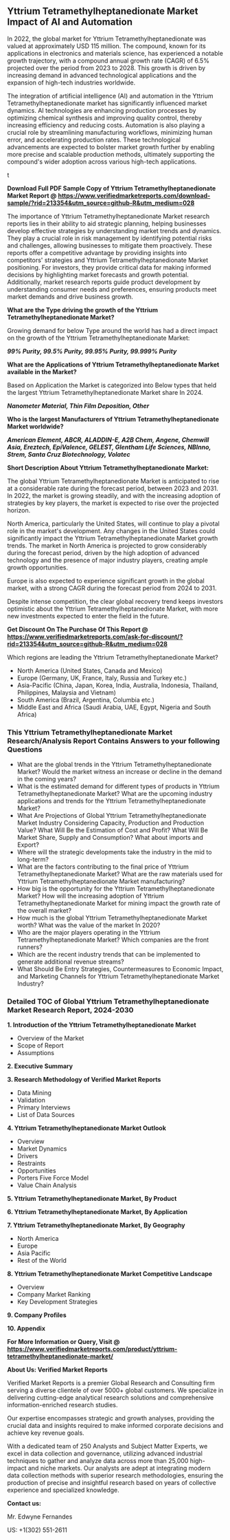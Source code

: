 <h2>Yttrium Tetramethylheptanedionate Market Impact of AI and Automation</h2><p>In 2022, the global market for Yttrium Tetramethylheptanedionate was valued at approximately USD 115 million. The compound, known for its applications in electronics and materials science, has experienced a notable growth trajectory, with a compound annual growth rate (CAGR) of 6.5% projected over the period from 2023 to 2028. This growth is driven by increasing demand in advanced technological applications and the expansion of high-tech industries worldwide.</p><p>The integration of artificial intelligence (AI) and automation in the Yttrium Tetramethylheptanedionate market has significantly influenced market dynamics. AI technologies are enhancing production processes by optimizing chemical synthesis and improving quality control, thereby increasing efficiency and reducing costs. Automation is also playing a crucial role by streamlining manufacturing workflows, minimizing human error, and accelerating production rates. These technological advancements are expected to bolster market growth further by enabling more precise and scalable production methods, ultimately supporting the compound's wider adoption across various high-tech applications.</p>t</p><p id="" class=""><strong>Download Full PDF Sample Copy of Yttrium Tetramethylheptanedionate Market Report @ <a href="https://www.verifiedmarketreports.com/download-sample/?rid=213354&utm_source=github-R&utm_medium=028" target="_blank">https://www.verifiedmarketreports.com/download-sample/?rid=213354&utm_source=github-R&utm_medium=028</a></strong></p><p>The importance of&nbsp;Yttrium Tetramethylheptanedionate Market research reports lies in their ability to aid strategic planning, helping businesses develop effective strategies by understanding market trends and dynamics. They play a crucial role in risk management by identifying potential risks and challenges, allowing businesses to mitigate them proactively. These reports offer a competitive advantage by providing insights into competitors' strategies and Yttrium Tetramethylheptanedionate Market positioning. For investors, they provide critical data for making informed decisions by highlighting market forecasts and growth potential. Additionally, market research reports guide product development by understanding consumer needs and preferences, ensuring products meet market demands and drive business growth.</p><p><strong>What are the&nbsp;Type driving the growth of the Yttrium Tetramethylheptanedionate Market?</strong></p><p id="" class="">Growing demand for below Type around the world has had a direct impact on the growth of the Yttrium Tetramethylheptanedionate Market:</p><em><strong>99% Purity, 99.5% Purity, 99.95% Purity, 99.999% Purity</strong></em></p><strong>What are the&nbsp;Applications&nbsp;of Yttrium Tetramethylheptanedionate Market available in the Market?</strong></p><p id="" class="">Based on Application the Market is categorized into Below types that held the largest Yttrium Tetramethylheptanedionate Market share In 2024.</p><em><strong>Nanometer Material, Thin Film Deposition, Other</strong></em></p><strong>Who is the largest Manufacturers of Yttrium Tetramethylheptanedionate Market worldwide?</strong></p><p><em><strong>American Element, ABCR, ALADDIN-E, A2B Chem, Angene, Chemwill Asia, Ereztech, EpiValence, GELEST, Glentham Life Sciences, NBInno, Strem, Santa Cruz Biotechnology, Volatec</strong></em></p><p id="" class=""><strong>Short Description About Yttrium Tetramethylheptanedionate Market:</strong></p><p>The global Yttrium Tetramethylheptanedionate Market is anticipated to rise at a considerable rate during the forecast period, between 2023 and 2031. In 2022, the market is growing steadily, and with the increasing adoption of strategies by key players, the market is expected to rise over the projected horizon.</p><p>North America, particularly the United States, will continue to play a pivotal role in the market's development. Any changes in the United States could significantly impact the Yttrium Tetramethylheptanedionate Market growth trends. The market in North America is projected to grow considerably during the forecast period, driven by the high adoption of advanced technology and the presence of major industry players, creating ample growth opportunities.</p><p>Europe is also expected to experience significant growth in the global market, with a strong CAGR during the forecast period from 2024 to 2031.</p><p>Despite intense competition, the clear global recovery trend keeps investors optimistic about the Yttrium Tetramethylheptanedionate Market, with more new investments expected to enter the field in the future.</p><p id="" class=""><strong>Get Discount On The Purchase Of This Report @ <a href="https://www.verifiedmarketreports.com/ask-for-discount/?rid=213354&utm_source=github-R&utm_medium=028" target="_blank">https://www.verifiedmarketreports.com/ask-for-discount/?rid=213354&utm_source=github-R&utm_medium=028</a></strong></p>Which regions are leading the Yttrium Tetramethylheptanedionate Market?</p><ul><li>North America (United States, Canada and Mexico)</li><li>Europe (Germany, UK, France, Italy, Russia and Turkey etc.)</li><li>Asia-Pacific (China, Japan, Korea, India, Australia, Indonesia, Thailand, Philippines, Malaysia and Vietnam)</li><li>South America (Brazil, Argentina, Columbia etc.)</li><li>Middle East and Africa (Saudi Arabia, UAE, Egypt, Nigeria and South Africa)</li></ul><h3 id="" class="">This Yttrium Tetramethylheptanedionate Market Research/Analysis Report Contains Answers to your following Questions</h3><ul><li>What are the global trends in the Yttrium Tetramethylheptanedionate Market? Would the market witness an increase or decline in the demand in the coming years?</li><li>What is the estimated demand for different types of products in Yttrium Tetramethylheptanedionate Market? What are the upcoming industry applications and trends for the Yttrium Tetramethylheptanedionate Market?</li><li>What Are Projections of Global Yttrium Tetramethylheptanedionate Market Industry Considering Capacity, Production and Production Value? What Will Be the Estimation of Cost and Profit? What Will Be Market Share, Supply and Consumption? What about imports and Export?</li><li>Where will the strategic developments take the industry in the mid to long-term?</li><li>What are the factors contributing to the final price of Yttrium Tetramethylheptanedionate Market? What are the raw materials used for Yttrium Tetramethylheptanedionate Market manufacturing?</li><li>How big is the opportunity for the Yttrium Tetramethylheptanedionate Market? How will the increasing adoption of Yttrium Tetramethylheptanedionate Market for mining impact the growth rate of the overall market?</li><li>How much is the global Yttrium Tetramethylheptanedionate Market worth? What was the value of the market In 2020?</li><li>Who are the major players operating in the Yttrium Tetramethylheptanedionate Market? Which companies are the front runners?</li><li>Which are the recent industry trends that can be implemented to generate additional revenue streams?</li><li>What Should Be Entry Strategies, Countermeasures to Economic Impact, and Marketing Channels for Yttrium Tetramethylheptanedionate Market Industry?</li></ul><h3 id="" class="">Detailed TOC of Global Yttrium Tetramethylheptanedionate Market Research Report, 2024-2030</h3><p id="" class=""><strong>1. Introduction of the Yttrium Tetramethylheptanedionate Market</strong></p><ul><li>Overview of the Market</li><li>Scope of Report</li><li>Assumptions</li></ul><p id="" class=""><strong>2. Executive Summary</strong></p><p id="" class=""><strong>3. Research Methodology of Verified Market Reports</strong></p><ul><li>Data Mining</li><li>Validation</li><li>Primary Interviews</li><li>List of Data Sources</li></ul><p id="" class=""><strong>4. Yttrium Tetramethylheptanedionate Market Outlook</strong></p><ul><li>Overview</li><li>Market Dynamics</li><li>Drivers</li><li>Restraints</li><li>Opportunities</li><li>Porters Five Force Model</li><li>Value Chain Analysis</li></ul><p id="" class=""><strong>5. Yttrium Tetramethylheptanedionate Market, By Product</strong></p><p id="" class=""><strong>6. Yttrium Tetramethylheptanedionate Market, By Application</strong></p><p id="" class=""><strong>7. Yttrium Tetramethylheptanedionate Market, By Geography</strong></p><ul><li>North America</li><li>Europe</li><li>Asia Pacific</li><li>Rest of the World</li></ul><p id="" class=""><strong>8. Yttrium Tetramethylheptanedionate Market Competitive Landscape</strong></p><ul><li>Overview</li><li>Company Market Ranking</li><li>Key Development Strategies</li></ul><p id="" class=""><strong>9. Company Profiles</strong></p><p id="" class=""><strong>10. Appendix</strong></p><p id="" class=""><strong>For More Information or Query, Visit @ <a href="https://www.verifiedmarketreports.com/product/yttrium-tetramethylheptanedionate-market/" target="_blank">https://www.verifiedmarketreports.com/product/yttrium-tetramethylheptanedionate-market/</a></strong></p><p id="" class=""><strong>About Us: Verified Market Reports</strong></p><p id="" class="">Verified Market Reports is a premier Global Research and Consulting firm serving a diverse clientele of over 5000+ global customers. We specialize in delivering cutting-edge analytical research solutions and comprehensive information-enriched research studies.</p><p id="" class="">Our expertise encompasses strategic and growth analyses, providing the crucial data and insights required to make informed corporate decisions and achieve key revenue goals.</p><p id="" class="">With a dedicated team of 250 Analysts and Subject Matter Experts, we excel in data collection and governance, utilizing advanced industrial techniques to gather and analyze data across more than 25,000 high-impact and niche markets. Our analysts are adept at integrating modern data collection methods with superior research methodologies, ensuring the production of precise and insightful research based on years of collective experience and specialized knowledge.</p><p id="" class=""><strong>Contact us:</strong></p><p id="" class="">Mr. Edwyne Fernandes</p><p id="" class="">US: +1(302) 551-2611</p>